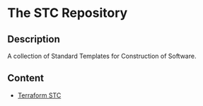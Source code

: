 # The STC Repository

## Description
A collection of Standard Templates for Construction of Software.

## Content
- [Terraform STC](./terraform/readme.md)

